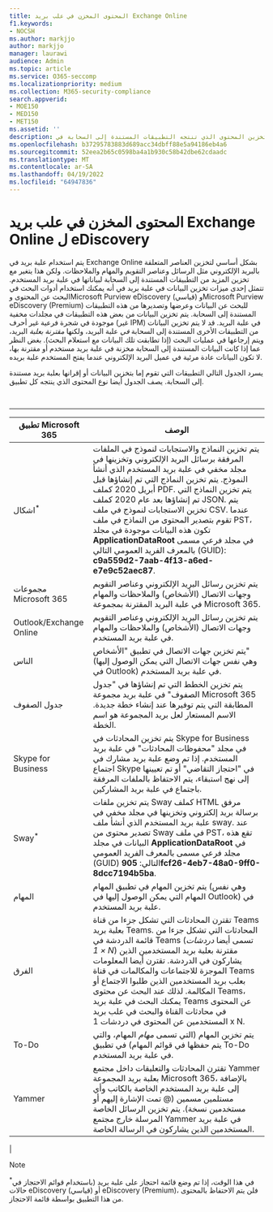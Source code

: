 ```yaml
---
title: المحتوى المخزن في علب بريد Exchange Online
f1.keywords:
- NOCSH
ms.author: markjjo
author: markjjo
manager: laurawi
audience: Admin
ms.topic: article
ms.service: O365-seccomp
ms.localizationpriority: medium
ms.collection: M365-security-compliance
search.appverid:
- MOE150
- MED150
- MET150
ms.assetid: ''
description: يتم تخزين المحتوى الذي تنتجه التطبيقات المستندة إلى السحابة في Microsoft 365 أو إقرانه بعلبة بريد Exchange Online للمستخدم. يمكن البحث في هذا المحتوى باستخدام أدوات Microsoft eDiscovery.
ms.openlocfilehash: b37295783883d689acc34dbff88e5a94186eb4a6
ms.sourcegitcommit: 52eea2b65c0598ba4a1b930c58b42dbe62cdaadc
ms.translationtype: MT
ms.contentlocale: ar-SA
ms.lasthandoff: 04/19/2022
ms.locfileid: "64947836"
---
```

# <a name="content-stored-in-exchange-online-mailboxes-for-ediscovery"></a>المحتوى المخزن في علب بريد Exchange Online ل eDiscovery

يتم استخدام علبة بريد في Exchange Online بشكل أساسي لتخزين العناصر المتعلقة بالبريد الإلكتروني مثل الرسائل وعناصر التقويم والمهام والملاحظات. ولكن هذا يتغير مع تخزين المزيد من التطبيقات المستندة إلى السحابة لبياناتها في علبة بريد المستخدم. تتمثل إحدى ميزات تخزين البيانات في علبة بريد في أنه يمكنك استخدام أدوات البحث في البحث عن المحتوى وMicrosoft Purview eDiscovery (قياسي) وMicrosoft Purview eDiscovery (Premium) للبحث عن البيانات وعرضها وتصديرها من هذه التطبيقات المستندة إلى السحابة. يتم تخزين البيانات من بعض هذه التطبيقات في مجلدات مخفية موجودة في شجرة فرعية غير أحرف (غير IPM) في علبة البريد. قد لا يتم تخزين البيانات من التطبيقات الأخرى المستندة إلى السحابة _في_ علبة البريد، ولكنها _مقترنة بعلبة_ البريد، ويتم إرجاعها في عمليات البحث (إذا تطابقت تلك البيانات مع استعلام البحث). بغض النظر عما إذا كانت البيانات المستندة إلى السحابة مخزنة في علبة بريد مستخدم أو مقترنة بها، لا تكون البيانات عادة مرئية في عميل البريد الإلكتروني عندما يفتح المستخدم علبة بريده.

يسرد الجدول التالي التطبيقات التي تقوم إما بتخزين البيانات أو إقرانها بعلبة بريد مستندة إلى السحابة. يصف الجدول أيضا نوع المحتوى الذي ينتجه كل تطبيق.

<br>

****

|تطبيق Microsoft 365|الوصف|
|---|---|
|اشكال<sup>*</sup>|يتم تخزين النماذج والاستجابات لنموذج في الملفات المرفقة برسائل البريد الإلكتروني وتخزينها في مجلد مخفي في علبة بريد المستخدم الذي أنشأ النموذج. يتم تخزين النماذج التي تم إنشاؤها قبل أبريل 2020 كملف PDF. يتم تخزين النماذج التي تم إنشاؤها بعد عام 2020 كملف JSON. يتم تخزين الاستجابات لنموذج في ملف CSV. عندما تقوم بتصدير المحتوى من النماذج في ملف PST، تكون هذه البيانات موجودة في مجلد **ApplicationDataRoot** في مجلد فرعي مسمى بالمعرف الفريد العمومي التالي (GUID): **c9a559d2-7aab-4f13-a6ed-e7e9c52aec87**.|
|مجموعات Microsoft 365|يتم تخزين رسائل البريد الإلكتروني وعناصر التقويم وجهات الاتصال (الأشخاص) والملاحظات والمهام في علبة البريد المقترنة بمجموعة Microsoft 365.|
|Outlook/Exchange Online|يتم تخزين رسائل البريد الإلكتروني وعناصر التقويم وجهات الاتصال (الأشخاص) والملاحظات والمهام في علبة بريد المستخدم.|
|الناس|يتم تخزين جهات الاتصال في تطبيق "الأشخاص" (وهي نفس جهات الاتصال التي يمكن الوصول إليها في Outlook) في علبة بريد المستخدم.|
|جدول الصفوف|يتم تخزين الخطط التي تم إنشاؤها في "جدول الصفوف" في علبة بريد مجموعة Microsoft 365 المطابقة التي يتم توفيرها عند إنشاء خطة جديدة. الاسم المستعار لعل بريد المجموعة هو اسم الخطة.|
|Skype for Business|يتم تخزين المحادثات في Skype for Business في مجلد "محفوظات المحادثات" في علبة بريد المستخدم. إذا تم وضع علبة بريد مشارك في اجتماع Skype في "احتجاز التقاضي" أو تم تعيينها إلى نهج استبقاء، يتم الاحتفاظ بالملفات المرفقة باجتماع في علبة بريد المشاركين.|
|Sway<sup>*</sup>|يتم تخزين ملفات Sway كملف HTML مرفق برسالة بريد إلكتروني وتخزينها في مجلد مخفي في علبة بريد المستخدم الذي أنشأ ملف sway. عند تصدير محتوى من Sway في ملف PST، تقع هذه البيانات في مجلد **ApplicationDataRoot** في مجلد فرعي مسمى بالمعرف الفريد العمومي (GUID) التالي: **905fcf26-4eb7-48a0-9ff0-8dcc7194b5ba**.|
|المهام|يتم تخزين المهام في تطبيق المهام (وهي نفس المهام التي يمكن الوصول إليها في Outlook) في علبة بريد المستخدم.|
|الفرق|تقترن المحادثات التي تشكل جزءا من قناة Teams بعلبة بريد Teams. المحادثات التي تشكل جزءا من قائمة الدردشة في Teams (تسمى أيضا *دردشات 1 × N*) مقترنة بعلبة بريد المستخدمين الذين يشاركون في الدردشة. تقترن أيضا المعلومات الموجزة للاجتماعات والمكالمات في قناة Teams بعلب بريد المستخدمين الذين طلبوا الاجتماع أو المكالمة. لذلك عند البحث عن محتوى Teams، يمكنك البحث في علبة بريد Teams عن المحتوى في محادثات القناة والبحث في علب بريد المستخدمين عن المحتوى في دردشات 1 x N.|
|To-Do|يتم تخزين المهام (التي تسمى *مهام* المهام، والتي يتم حفظها في قوائم المهام) في تطبيق To-Do في علبة بريد المستخدم.|
|Yammer|تقترن المحادثات والتعليقات داخل مجتمع Yammer بعلبة بريد المجموعة Microsoft 365، بالإضافة إلى علبة بريد المستخدم الخاصة بالكاتب وأي مستلمين مسمين (@ تمت الإشارة إليهم أو مستخدمين نسخة). يتم تخزين الرسائل الخاصة المرسلة خارج مجتمع Yammer في علبة بريد المستخدمين الذين يشاركون في الرسالة الخاصة.|
|

> [!NOTE]
> <sup>*</sup>في هذا الوقت، إذا تم وضع قائمة احتجاز على علبة بريد (باستخدام قوائم الاحتجاز في حالات eDiscovery (قياسي) أو eDiscovery (Premium)، فلن يتم الاحتفاظ بالمحتوى من هذا التطبيق بواسطة قائمة الاحتجاز.
